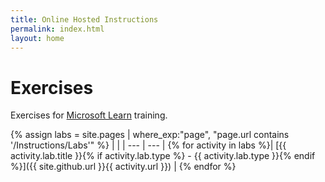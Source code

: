 ```yaml
---
title: Online Hosted Instructions
permalink: index.html
layout: home
---
```


# Exercises

Exercises for [Microsoft Learn](https://docs.microsoft.com/training/) training.

{% assign labs = site.pages | where_exp:"page", "page.url contains '/Instructions/Labs'" %}
| |
| --- | --- | 
{% for activity in labs  %}| [{{ activity.lab.title }}{% if activity.lab.type %} - {{ activity.lab.type }}{% endif %}]({{ site.github.url }}{{ activity.url }}) |
{% endfor %}

